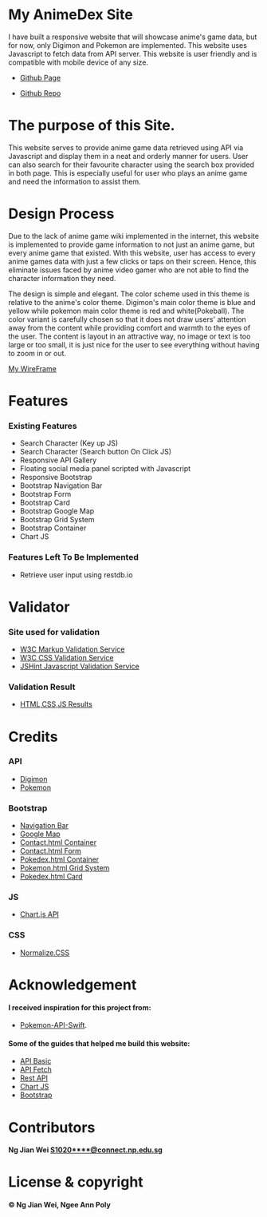 # My AnimeDex Site
I have built a responsive website that will showcase anime's game data, but for now, only Digimon and Pokemon are implemented. This website uses Javascript to fetch data from API server. This website is user friendly and is compatible with mobile device of any size.

- [Github Page](https://jayng96.github.io/IDAssignment2/)

- [Github Repo](https://github.com/JayNg96/IDAssignment2/)

# The purpose of this Site.
This website serves to provide anime game data retrieved using API via Javascript and display them in a neat and orderly manner for users. User can also search for their favourite character using the search box provided in both page. This is especially useful for user who plays an anime game and need the information to assist them.

# Design Process
Due to the lack of anime game wiki implemented in the internet, this website is implemented to provide game information to not just an anime game, but every anime game that existed. With this website, user has access to every anime games data with just a few clicks or taps on their screen. Hence, this eliminate issues faced by anime video gamer who are not able to find the character information they need.

The design is simple and elegant. The color scheme used in this theme is relative to the anime's color theme. Digimon's main color theme is blue and yellow while pokemon main color theme is red and white(Pokeball). The color variant is carefully chosen so that it does not draw users' attention away from the content while providing comfort and warmth to the eyes of the user. The content is layout in an attractive way, no image or text is too large or too small, it is just nice for the user to see everything without having to zoom in or out.

[My WireFrame](https://imgur.com/a/wgahSrS "https://imgur.com")

# Features
### Existing Features
- Search Character (Key up JS)
- Search Character (Search button On Click JS)
- Responsive API Gallery
- Floating social media panel scripted with Javascript
- Responsive Bootstrap
- Bootstrap Navigation Bar
- Bootstrap Form
- Bootstrap Card
- Bootstrap Google Map
- Bootstrap Grid System
- Bootstrap Container
- Chart JS

### Features Left To Be Implemented
- Retrieve user input using restdb.io

# Validator
### Site used for validation
- [W3C Markup Validation Service](https://validator.w3.org/)
- [W3C CSS Validation Service](https://jigsaw.w3.org/css-validator/)
- [JSHint Javascript Validation Service](https://jshint.com/)

### Validation Result
- [HTML,CSS,JS Results](https://imgur.com/a/GqMIpgT "https://imgur.com")

# Credits
### API
- [Digimon](https://digimon-api.herokuapp.com/api/digimon)
- [Pokemon](https://https://pokeapi.co/)

### Bootstrap
- [Navigation Bar](https://getbootstrap.com/docs/4.0/components/navbar/)
- [Google Map](https://mdbootstrap.com/docs/b4/jquery/javascript/google-maps/)
- [Contact.html Container](https://getbootstrap.com/docs/4.1/layout/grid/)
- [Contact.html Form](https://getbootstrap.com/docs/4.0/components/forms/)
- [Pokedex.html Container](https://getbootstrap.com/docs/3.4/css/)
- [Pokemon.html Grid System](https://getbootstrap.com/docs/4.1/layout/grid/)
- [Pokedex.html Card](https://getbootstrap.com/docs/4.0/components/card/)

### JS
- [Chart.js API](https://www.chartjs.org/)

### CSS
- [Normalize.CSS](https://necolas.github.io/normalize.css/)

# Acknowledgement
#### I received inspiration for this project from:
- [Pokemon-API-Swift](https://github.com/tron1991/Pokemon-API-Swift).

#### Some of the guides that helped me build this website:
- [API Basic](https://www.w3schools.com/js/js_api_intro.asp)
- [API Fetch](https://www.w3schools.com/js/js_api_fetch.asp)
- [Rest API](https://www.youtube.com/watch?v=pqEONSbXeSQ&ab_channel=VicodeMedia)
- [Chart JS](https://www.youtube.com/watch?v=sE08f4iuOhA&ab_channel=TraversyMedia)
- [Bootstrap](https://www.w3schools.com/bootstrap4/)

# Contributors
#### Ng Jian Wei <S1020****@connect.np.edu.sg>

# License & copyright
#### © Ng Jian Wei, Ngee Ann Poly